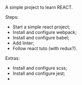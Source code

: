 A simple project to learn REACT.

Steps:
- Start a simple react project;
- Install and configure webpack;
- Install and configure babel;
- Add linter;
- Follow react tuto (with redux?).

Extras:
- Install and configure scss;
- Install and configure jest;
-
